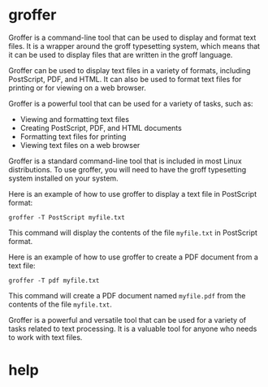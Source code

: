 # groffer  

Groffer is a command-line tool that can be used to display and format text files. It is a wrapper around the groff typesetting system, which means that it can be used to display files that are written in the groff language.

Groffer can be used to display text files in a variety of formats, including PostScript, PDF, and HTML. It can also be used to format text files for printing or for viewing on a web browser.

Groffer is a powerful tool that can be used for a variety of tasks, such as:

* Viewing and formatting text files
* Creating PostScript, PDF, and HTML documents
* Formatting text files for printing
* Viewing text files on a web browser

Groffer is a standard command-line tool that is included in most Linux distributions. To use groffer, you will need to have the groff typesetting system installed on your system.

Here is an example of how to use groffer to display a text file in PostScript format:

```
groffer -T PostScript myfile.txt
```

This command will display the contents of the file `myfile.txt` in PostScript format.

Here is an example of how to use groffer to create a PDF document from a text file:

```
groffer -T pdf myfile.txt
```

This command will create a PDF document named `myfile.pdf` from the contents of the file `myfile.txt`.

Groffer is a powerful and versatile tool that can be used for a variety of tasks related to text processing. It is a valuable tool for anyone who needs to work with text files.



# help 

```

```
